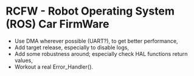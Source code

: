 # RCFW - Robot Operating System (ROS) Car FirmWare

* Use DMA wherever possible (UART?), to get better performance,
* Add target release, especially to disable logs, 
* Add some robustness around; especially check HAL functions return values,
* Workout a real Error_Handler().
